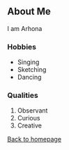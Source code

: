 ## About Me
I am Arhona

### Hobbies
- Singing
- Sketching
- Dancing

### Qualities
1. Observant
2. Curious
3. Creative

[Back to homepage](index)
